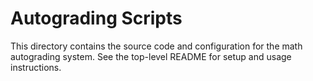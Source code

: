 # Autograding Scripts

This directory contains the source code and configuration for the math autograding system. See the top-level README for setup and usage instructions.
